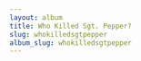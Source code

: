 ```yaml
---
layout: album
title: Who Killed Sgt. Pepper?
slug: whokilledsgtpepper
album_slug: whokilledsgtpepper
---
```

